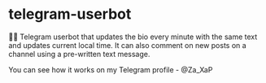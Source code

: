 # telegram-userbot
👤🤖 Telegram userbot that updates the bio every minute with the same text and updates current local time. It can also comment on new posts on a channel using a pre-written text message.

You can see how it works on my Telegram profile - @Za_XaP
